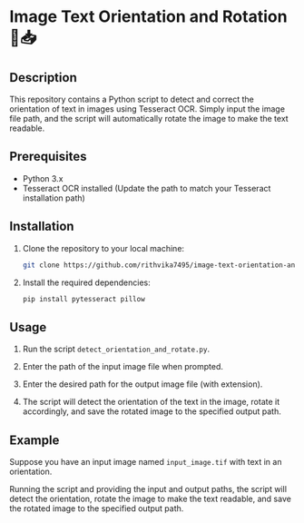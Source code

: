 # Image Text Orientation and Rotation 🔄📥

## Description

This repository contains a Python script to detect and correct the orientation of text in images using Tesseract OCR. Simply input the image file path, and the script will automatically rotate the image to make the text readable.

## Prerequisites

- Python 3.x
- Tesseract OCR installed (Update the path to match your Tesseract installation path)

## Installation

1. Clone the repository to your local machine:

    ```bash
    git clone https://github.com/rithvika7495/image-text-orientation-and-rotation.git
    ```

2. Install the required dependencies:

    ```bash
    pip install pytesseract pillow
    ```

## Usage

1. Run the script `detect_orientation_and_rotate.py`.

2. Enter the path of the input image file when prompted.

3. Enter the desired path for the output image file (with extension).

4. The script will detect the orientation of the text in the image, rotate it accordingly, and save the rotated image to the specified output path.

## Example

Suppose you have an input image named `input_image.tif` with text in an orientation.

Running the script and providing the input and output paths, the script will detect the orientation, rotate the image to make the text readable, and save the rotated image to the specified output path.

